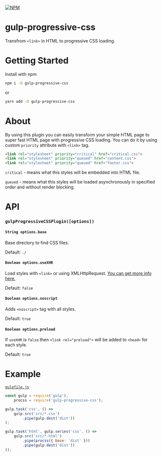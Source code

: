[![NPM](https://nodei.co/npm/gulp-progressive-css.png?downloads=true&downloadRank=true&stars=true)](https://nodei.co/npm/gulp-progressive-css/)

# gulp-progressive-css

Transfrom `<link>` in HTML to progressive CSS loading.

# Getting Started

Install with npm
```bash
npm i -D gulp-progressive-css
```
or
```bash
yarn add -D gulp-progressive-css
```

# About

By using this plugin you can easily transform your simple HTML page to super fast HTML page with progressive CSS loading. You can do it by using custom `priority` attribute with `<link>` tag.

```html
<link rel="stylesheet" priority="critical" href="critical.css">
<link rel="stylesheet" priority="queued" href="content.css">
<link rel="stylesheet" priority="queued" href="footer.css">
```

`critical` - means what this styles will be embedded into HTML file.

`queued` - means what this styles will be loaded asynchronously in specified order and without render blocking.

# API

### `gulpProgressiveCSSPlugin([options])`

#### `String options.base`

Base directory to find CSS files.

Default: `./`

#### `Boolean options.useXHR`

Load styles with `<link>` or using XMLHttpRequest. [You can get more info here.](https://github.com/TrigenSoftware/import-css#about)

Default: `false`

#### `Boolean options.noscript`

Adds `<noscript>` tag with all styles.

Default: `true`

#### `Boolean options.preload`

If `useXHR` is `false` then `<link rel="preload">` will be added to `<head>` for each style.

Default: `true`

# Example 
[`gulpfile.js`](https://github.com/TrigenSoftware/gulp-progressive-css/tree/master/example)
```js
const gulp = require('gulp'),
	procss = require('gulp-progressive-css');

gulp.task('css', () =>
	gulp.src('src/*.css')
		.pipe(gulp.dest('dist'))
);

gulp.task('html', gulp.series('css', () =>
	gulp.src('src/*.html')
		.pipe(procss({ base: 'dist' }))
		.pipe(gulp.dest('dist'))
));
```
